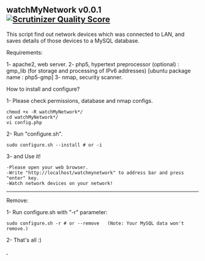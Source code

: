   watchMyNetwork v0.0.1 [![Scrutinizer Quality Score](https://scrutinizer-ci.com/g/veysiertekin/Watch-My-Network/badges/quality-score.png?s=3c9f80ff2e3fbfbea36170c417e057a489c732c1)](https://scrutinizer-ci.com/g/veysiertekin/Watch-My-Network/)
-----------------------------------------------

This script find out network devices which was connected to LAN, and saves details of those devices to a MySQL database.

Requirements:

1- apache2, web server.
2- php5, hypertext preprocessor
	(optional) : gmp_lib (for storage and processing of IPv6 addresses) [ubuntu package name : php5-gmp]
3- nmap, security scanner.

How to install and configure?

1- Please check permissions, database and nmap configs.

	chmod +x -R watchMyNetwork*/
	cd watchMyNetwork*/
	vi config.php

2- Run "configure.sh".

	sudo configure.sh --install # or -i

3- and Use it!

	-Please open your web browser.
	-Write "http://localhost/watchmynetwork" to address bar and press "enter" key.
	-Watch network devices on your network!

-----------------------------------------------

Remove:

1- Run configure.sh with "-r" parameter:
	
	sudo configure.sh -r # or --remove   (Note: Your MySQL data won't remove.)

2- That's all :) 


<a href="https://plus.google.com/+VeysiErtekin?rel=author">&nbsp;</a>

